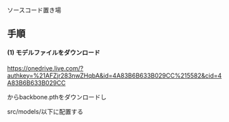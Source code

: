ソースコード置き場

## 手順

#### (1) モデルファイルをダウンロード
https://onedrive.live.com/?authkey=%21AFZjr283nwZHqbA&id=4A83B6B633B029CC%215582&cid=4A83B6B633B029CC

からbackbone.pthをダウンロードし

src/models/以下に配置する
